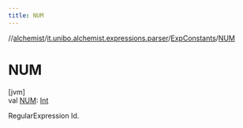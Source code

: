 ```yaml
---
title: NUM
---
```

//[alchemist](../../../index.html)/[it.unibo.alchemist.expressions.parser](../index.html)/[ExpConstants](index.html)/[NUM](-n-u-m.html)



# NUM



[jvm]\
val [NUM](-n-u-m.html): [Int](https://kotlinlang.org/api/latest/jvm/stdlib/kotlin/-int/index.html)



RegularExpression Id.




